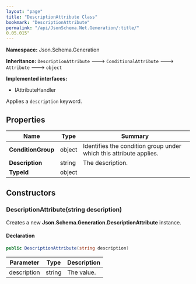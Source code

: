 ```yaml
---
layout: "page"
title: "DescriptionAttribute Class"
bookmark: "DescriptionAttribute"
permalink: "/api/JsonSchema.Net.Generation/:title/"
0.05.015"
---
```

**Namespace:** Json.Schema.Generation

**Inheritance:**
`DescriptionAttribute`
 🡒 
`ConditionalAttribute`
 🡒 
`Attribute`
 🡒 
`object`

**Implemented interfaces:**

- IAttributeHandler

Applies a `description` keyword.

## Properties

| Name | Type | Summary |
|---|---|---|
| **ConditionGroup** | object | Identifies the condition group under which this attribute applies. |
| **Description** | string | The description. |
| **TypeId** | object |  |

## Constructors

### DescriptionAttribute(string description)

Creates a new **Json.Schema.Generation.DescriptionAttribute** instance.

#### Declaration

```c#
public DescriptionAttribute(string description)
```

| Parameter | Type | Description |
|---|---|---|
| description | string | The value. |



